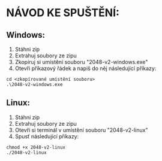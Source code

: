 # NÁVOD KE SPUŠTĚNÍ:
## Windows:
1. Stáhni zip
2. Extrahuj soubory ze zipu
3. Zkopíruj si umístění souboru "2048-v2-windows.exe"
4. Otevři příkazový řádek a napiš do něj následující příkazy:
```
cd <zkopírované umístění souboru>
.\2048-v2-windows.exe
```

## Linux:
1. Stáhni zip
2. Extrahuj soubory ze zipu
3. Otevři si terminál v umístění souboru "2048-v2-linux"
4. Spusť následující příkazy:
```
chmod +x 2048-v2-linux
./2048-v2-linux
```
